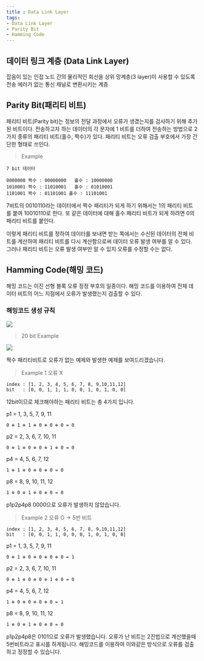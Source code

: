 ```yaml
---
title : Data Link Layer
tags:
- Data Link Layer
- Parity Bit
- Hamming Code
---
```


## 데이터 링크 계층 (Data Link Layer)

잡음이 있는 인접 노드 간의 물리적인 회선을 상위 망계층(3 layer)이 사용할 수 있도록 전송 에러가 없는 통신 채널로 변환시키는 계층

## Parity Bit(패리티 비트)

패리티 비트(Parity bit)는 정보의 전달 과정에서 오류가 생겼는지를 검사하기 위해 추가된 비트이다. 전송하고자 하는 데이터의 각 문자에 1 비트를 더하여 전송하는 방법으로 2가지 종류의 패리티 비트(홀수, 짝수)가 있다. 패리티 비트는 오류 검출 부호에서 가장 간단한 형태로 쓰인다.

> Example

```
7 bit 데이터

0000000 짝수 : 00000000	홀수 : 10000000
1010001 짝수 : 11010001	홀수 : 01010001
1101001 짝수 : 01101001 홀수 : 11101001
```

7비트의 0010110라는 데이터에서 짝수 패리티가 되게 하기 위해서는 1의 패리티 비트를 붙여 10010110로 한다. 또 같은 데이터에 대해 홀수 패리티 비트가 되게 하려면 0의 패리티 비트를 붙인다.

이렇게 패리티 비트를 정하여 데이터를 보내면 받는 쪽에서는 수신된 데이터의 전체 비트를 계산하여 패리티 비트를 다시 계산함으로써 데이터 오류 발생 여부를 알 수 있다. 그러나 패리티 비트는 오류 발생 여부만 알 수 있지 오류를 수정할 수는 없다.

## Hamming Code(해밍 코드)

해밍 코드는 이진 선형 블록 오류 정정 부호의 일종이다. 해밍 코드를 이용하여 전체 데이터 비트의 어느 지점에서 오류가 발생했는지 검출할 수 있다.

### 해밍코드 생성 규칙

![](https://user-images.githubusercontent.com/44635266/66753811-85af2600-eecf-11e9-94b0-c2b11368df78.png)

> 20 bit Example

![](https://user-images.githubusercontent.com/44635266/66753813-85af2600-eecf-11e9-9620-e5145c1432a3.png)

짝수 패리티비트로 오류가 없는 예제와 발생한 예제를 보여드리겠습니다. 

> Example 1 오류 X

```
index : [1, 2, 3, 4, 5, 6, 7, 8, 9,10,11,12]
bit   : [0, 0, 1, 1, 1, 0, 0, 1, 0, 1, 0, 0]
```

12bit이므로 체크해야하는 패리티 비트는 총 4가지 입니다.

p1 = 1, 3, 5, 7, 9, 11

```
0 ⊕ 1 ⊕ 1 ⊕ 0 ⊕ 0 ⊕ 0 = 0
```

p2 = 2, 3, 6, 7, 10, 11

```
0 ⊕ 1 ⊕ 0 ⊕ 0 ⊕ 1 ⊕ 0 = 0
```

p4 = 4, 5, 6, 7, 12

```
1 ⊕ 1 ⊕ 0 ⊕ 0 ⊕ 0 = 0
```

p8 = 8, 9, 10, 11, 12

```
1 ⊕ 0 ⊕ 1 ⊕ 0 ⊕ 0 = 0
```

p1p2p4p8 0000으로 오류가 발생하지 않았습니다.

> Example 2 오류 O -> 5번 비트

```
index : [1, 2, 3, 4, 5, 6, 7, 8, 9,10,11,12]
bit   : [0, 0, 1, 1, 0, 0, 0, 1, 0, 1, 0, 0]
```

p1 = 1, 3, 5, 7, 9, 11

```
0 ⊕ 1 ⊕ 0 ⊕ 0 ⊕ 0 ⊕ 0 = 1
```

p2 = 2, 3, 6, 7, 10, 11

```
0 ⊕ 1 ⊕ 0 ⊕ 0 ⊕ 1 ⊕ 0 = 0
```

p4 = 4, 5, 6, 7, 12

```
1 ⊕ 0 ⊕ 0 ⊕ 0 ⊕ 0 = 1
```

p8 = 8, 9, 10, 11, 12

```
1 ⊕ 0 ⊕ 1 ⊕ 0 ⊕ 0 = 0
```

p1p2p4p8은 0101으로 오류가 발생했습니다. 오류가 난 비트는 2진법으로 계산했을때 5번비트라고 표시를 하게됩니다. 해밍코드를 이용하여 이와같은 방식으로 오류를 검출하고 정정할 수 있습니다.
